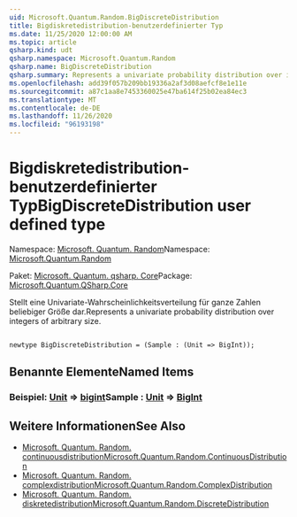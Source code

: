 ```yaml
---
uid: Microsoft.Quantum.Random.BigDiscreteDistribution
title: Bigdiskretedistribution-benutzerdefinierter Typ
ms.date: 11/25/2020 12:00:00 AM
ms.topic: article
qsharp.kind: udt
qsharp.namespace: Microsoft.Quantum.Random
qsharp.name: BigDiscreteDistribution
qsharp.summary: Represents a univariate probability distribution over integers of arbitrary size.
ms.openlocfilehash: add39f057b209bb19336a2af3d08aefcf8e1e11e
ms.sourcegitcommit: a87c1aa8e7453360025e47ba614f25b02ea84ec3
ms.translationtype: MT
ms.contentlocale: de-DE
ms.lasthandoff: 11/26/2020
ms.locfileid: "96193198"
---
```

# <a name="bigdiscretedistribution-user-defined-type"></a><span data-ttu-id="46c7a-102">Bigdiskretedistribution-benutzerdefinierter Typ</span><span class="sxs-lookup"><span data-stu-id="46c7a-102">BigDiscreteDistribution user defined type</span></span>

<span data-ttu-id="46c7a-103">Namespace: [Microsoft. Quantum. Random](xref:Microsoft.Quantum.Random)</span><span class="sxs-lookup"><span data-stu-id="46c7a-103">Namespace: [Microsoft.Quantum.Random](xref:Microsoft.Quantum.Random)</span></span>

<span data-ttu-id="46c7a-104">Paket: [Microsoft. Quantum. qsharp. Core](https://nuget.org/packages/Microsoft.Quantum.QSharp.Core)</span><span class="sxs-lookup"><span data-stu-id="46c7a-104">Package: [Microsoft.Quantum.QSharp.Core](https://nuget.org/packages/Microsoft.Quantum.QSharp.Core)</span></span>


<span data-ttu-id="46c7a-105">Stellt eine Univariate-Wahrscheinlichkeitsverteilung für ganze Zahlen beliebiger Größe dar.</span><span class="sxs-lookup"><span data-stu-id="46c7a-105">Represents a univariate probability distribution over integers of arbitrary size.</span></span>

```qsharp

newtype BigDiscreteDistribution = (Sample : (Unit => BigInt));
```



## <a name="named-items"></a><span data-ttu-id="46c7a-106">Benannte Elemente</span><span class="sxs-lookup"><span data-stu-id="46c7a-106">Named Items</span></span>

### <a name="sample--unit--bigint"></a><span data-ttu-id="46c7a-107">Beispiel: [Unit](xref:microsoft.quantum.lang-ref.unit) => [bigint](xref:microsoft.quantum.lang-ref.bigint)</span><span class="sxs-lookup"><span data-stu-id="46c7a-107">Sample : [Unit](xref:microsoft.quantum.lang-ref.unit) => [BigInt](xref:microsoft.quantum.lang-ref.bigint)</span></span> 



## <a name="see-also"></a><span data-ttu-id="46c7a-108">Weitere Informationen</span><span class="sxs-lookup"><span data-stu-id="46c7a-108">See Also</span></span>

- [<span data-ttu-id="46c7a-109">Microsoft. Quantum. Random. continuousdistribution</span><span class="sxs-lookup"><span data-stu-id="46c7a-109">Microsoft.Quantum.Random.ContinuousDistribution</span></span>](xref:Microsoft.Quantum.Random.ContinuousDistribution)
- [<span data-ttu-id="46c7a-110">Microsoft. Quantum. Random. complexdistribution</span><span class="sxs-lookup"><span data-stu-id="46c7a-110">Microsoft.Quantum.Random.ComplexDistribution</span></span>](xref:Microsoft.Quantum.Random.ComplexDistribution)
- [<span data-ttu-id="46c7a-111">Microsoft. Quantum. Random. diskretedistribution</span><span class="sxs-lookup"><span data-stu-id="46c7a-111">Microsoft.Quantum.Random.DiscreteDistribution</span></span>](xref:Microsoft.Quantum.Random.DiscreteDistribution)